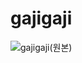 # gajigaji
![gajigaji(원본)](https://github.com/user-attachments/assets/40dba062-7587-4a77-ab81-06a7351b4d3c)
